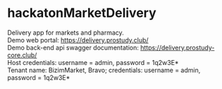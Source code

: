 # hackatonMarketDelivery
Delivery app for markets and pharmacy. <br>
Demo web portal: https://delivery.prostudy.club/ <br>
Demo back-end api swagger documentation: https://delivery.prostudy-core.club/ <br>
Host credentials: username = admin, password = 1q2w3E* <br>
Tenant name: BizimMarket, Bravo; credentials: username = admin, password = 1q2w3E* <br>
